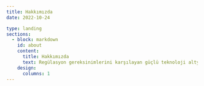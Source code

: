 ```yaml
---
title: Hakkımızda
date: 2022-10-24

type: landing
sections:
  - block: markdown
    id: about
    content:
      title: Hakkımızda
      text: Regülasyon gereksinimlerini karşılayan güçlü teknoloji altyapımız ve uzman ekibimizle, modern, güvenli ve güvenilir ürünler geliştiriyoruz. Müşterilerimize rekabet avantajı sağlayan yenilikçi ve kullanıcı dostu çözümler geliştirirken müşteri memnuniyetine odaklanmaktayız.
    design:
      columns: 1
---
```

